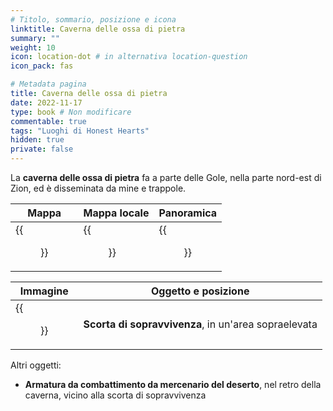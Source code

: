 ```yaml
---
# Titolo, sommario, posizione e icona
linktitle: Caverna delle ossa di pietra
summary: ""
weight: 10
icon: location-dot # in alternativa location-question
icon_pack: fas

# Metadata pagina
title: Caverna delle ossa di pietra
date: 2022-11-17
type: book # Non modificare
commentable: true
tags: "Luoghi di Honest Hearts"
hidden: true
private: false
---
```


<div class="fnv">

La **caverna delle ossa di pietra** fa a parte delle Gole, nella parte nord-est di Zion, ed è disseminata da mine e trappole.

| Mappa                          | Mappa locale                         | Panoramica                 |
| ------------------------------ | ------------------------------------ | -------------------------- |
| {{<figure src="fnv/Stone_Bones_Cave_loc.webp">}} | {{<figure src="fnv/Stone_Bones_cave_local_map.webp">}} | {{<figure src="fnv/Stone_Bones_Cave.webp">}} |

| Immagine | Oggetto e posizione |
| -------- | ------------------- |
|  {{<figure src="fnv/Survivalist_hidden_cache_Stone_Bones_cave.webp">}}        | **Scorta di sopravvivenza**, in un'area sopraelevata                    |

Altri oggetti:
- **Armatura da combattimento da mercenario del deserto**, nel retro della caverna, vicino alla scorta di sopravvivenza

</div>

